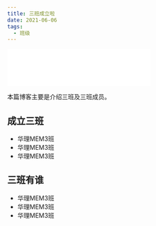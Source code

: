 ```yaml
---
title: 三班成立啦
date: 2021-06-06
tags:
  - 班级
---
```

<iframe frameborder="no" border="0" marginwidth="0" marginheight="0" width="330" height="86" src="//music.163.com/outchain/player?type=2&id=1483891561&auto=1&height=66"></iframe>


本篇博客主要是介绍三班及三班成员。
<!-- more -->

## 成立三班
- 华理MEM3班
- 华理MEM3班
- 华理MEM3班

## 三班有谁
- 华理MEM3班
- 华理MEM3班
- 华理MEM3班

